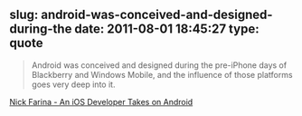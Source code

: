 slug: android-was-conceived-and-designed-during-the
date: 2011-08-01 18:45:27
type: quote
---

> Android was conceived and designed during the pre-iPhone days of Blackberry and Windows Mobile, and the influence of those platforms goes very deep into it.

[Nick Farina - An iOS Developer Takes on Android](http://nfarina.com/post/8239634061/ios-to-android)
